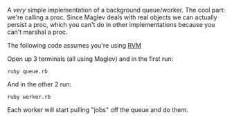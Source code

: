 A *very* simple implementation of a background queue/worker.
The cool part: we're calling a proc. Since Maglev deals with real objects we can actually persist
a proc, which you can't do in other implementations because you can't marshal a proc.

The following code assumes you're using [RVM](https://rvm.beginrescueend.com)

Open up 3 terminals (all using Maglev) and in the first run:

    ruby queue.rb

And in the other 2 run:

    ruby worker.rb

Each worker will start pulling "jobs" off the queue and do them.
